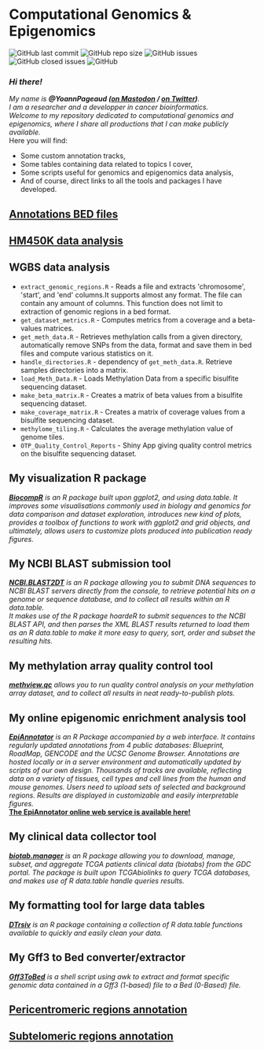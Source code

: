 # Computational Genomics & Epigenomics
![GitHub last commit](https://img.shields.io/github/last-commit/YoannPa/Computational_Epigenomics)
![GitHub repo size](https://img.shields.io/github/repo-size/YoannPa/Computational_Epigenomics)
![GitHub issues](https://img.shields.io/github/issues-raw/YoannPa/Computational_Epigenomics)
![GitHub closed issues](https://img.shields.io/github/issues-closed-raw/YoannPa/Computational_Epigenomics)
![GitHub](https://img.shields.io/github/license/YoannPa/Computational_Epigenomics)  

### _Hi there!_  
_My name is **@YoannPageaud ([on Mastodon](https://genomic.social/@YoannPageaud) / [on Twitter](https://twitter.com/YoannPageaud))**.  
I am a researcher and a developper in cancer bioinformatics._  
_Welcome to my repository dedicated to computational genomics and epigenomics, where I share all productions that I can make publicly available._  
Here you will find:  
* Some custom annotation tracks,  
* Some tables containing data related to topics I cover,  
* Some scripts useful for genomics and epigenomics data analysis,  
* And of course, direct links to all the tools and packages I have developed.  

## [Annotations BED files](hg19_annotations/)

## [HM450K data analysis](HM450K_data_analysis/)

## WGBS data analysis
* `extract_genomic_regions.R` - Reads a file and extracts 'chromosome', 'start', and 'end' columns.It supports almost any format. The file can contain any amount of columns. This function does not limit to extraction of genomic regions in a bed format.  
* `get_dataset_metrics.R` - Computes metrics from a coverage and a beta-values matrices.  
* `get_meth_data.R` - Retrieves methylation calls from a given directory, automatically remove SNPs from the data, format and save them in bed files and compute various statistics on it.  
* `handle_directories.R` - dependency of `get_meth_data.R`. Retrieve samples directories into a matrix.  
* `load_Meth_Data.R` - Loads Methylation Data from a specific bisulfite sequencing dataset.  
* `make_beta_matrix.R` - Creates a matrix of beta values from a bisulfite sequencing dataset.  
* `make_coverage_matrix.R` - Creates a matrix of coverage values from a bisulfite sequencing dataset.  
* `methylome_tiling.R` - Calculates the average methylation value of genome tiles.  
* `OTP_Quality_Control_Reports` - Shiny App giving quality control metrics on the bisulfite sequencing dataset.  

## My visualization R package
_[**BiocompR**](https://github.com/YoannPa/BiocompR) is an R package built upon ggplot2, and using data.table. It improves some visualisations commonly used in biology and genomics for data comparison and dataset exploration, introduces new kind of plots, provides a toolbox of functions to work with ggplot2 and grid objects, and ultimately, allows users to customize plots produced into publication ready figures._  

## My NCBI BLAST submission tool
_[**NCBI.BLAST2DT**](https://github.com/YoannPa/NCBI.BLAST2DT) is an R package allowing you to submit DNA sequences to NCBI BLAST servers directly from the console, to retrieve potential hits on a genome or sequence database, and to collect all results within an R data.table._  
_It makes use of the R package hoardeR to submit sequences to the NCBI BLAST API, and then parses the XML BLAST results returned to load them as an R data.table to make it more easy to query, sort, order and subset the resulting hits._  

## My methylation array quality control tool
_[**methview.qc**](https://github.com/YoannPa/methview.qc) allows you to run quality control analysis on your methylation array dataset, and to collect all results in neat ready-to-publish plots._  

## My online epigenomic enrichment analysis tool
_[**EpiAnnotator**](https://academic.oup.com/bioinformatics/article/34/10/1781/4796958?login=false) is an R Package accompanied by a web interface. It contains regularly updated annotations from 4 public databases: Blueprint, RoadMap, GENCODE and the UCSC Genome Browser. Annotations are hosted locally or in a server environment and automatically updated by scripts of our own design. Thousands of tracks are available, reflecting data on a variety of tissues, cell types and cell lines from the human and mouse genomes. Users need to upload sets of selected and background regions. Results are displayed in customizable and easily interpretable figures._  
[**The EpiAnnotator online web service is available here!**](http://epigenomics.dkfz.de/EpiAnnotator/)  

## My clinical data collector tool
_[**biotab.manager**](https://github.com/YoannPa/biotab.manager) is an R package allowing you to download, manage, subset, and aggregate TCGA patients clinical data (biotabs) from the GDC portal. The package is built upon TCGAbiolinks to query TCGA databases, and makes use of R data.table handle queries results._  

## My formatting tool for large data tables
_[**DTrsiv**](https://github.com/YoannPa/DTrsiv) is an R package containing a collection of R data.table functions available to quickly and easily clean your data._  

## My Gff3 to Bed converter/extractor
_[**Gff3ToBed**](https://github.com/YoannPa/Gff3ToBed) is a shell script using awk to extract and format specific genomic data contained in a Gff3 (1-based) file to a Bed (0-Based) file._  

## [Pericentromeric regions annotation](Pericentromeric_regions_annotation/)

## [Subtelomeric regions annotation](Subtelomeric_regions_annotation/)
